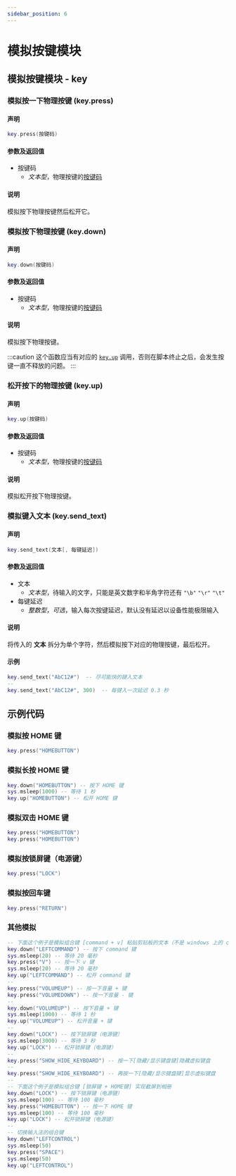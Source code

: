 ```yaml
---
sidebar_position: 6
---
```


# 模拟按键模块

## 模拟按键模块 - key

### 模拟按一下物理按键 \(**key\.press**\)

#### 声明

```lua
key.press(按键码)
```

#### 参数及返回值

- 按键码
  - *文本型*，物理按键的[按键码](#支持的键码列表)

#### 说明

模拟按下物理按键然后松开它。

### 模拟按下物理按键 \(**key\.down**\)

#### 声明

```lua
key.down(按键码)
```

#### 参数及返回值

- 按键码
  - *文本型*，物理按键的[按键码](#支持的键码列表)

#### 说明

模拟按下物理按键。

:::caution
这个函数应当有对应的 [`key.up`](#松开按下的物理按键-keyup) 调用，否则在脚本终止之后，会发生按键一直不释放的问题。
:::

### 松开按下的物理按键 \(**key\.up**\)

#### 声明

```lua
key.up(按键码)
```

#### 参数及返回值

- 按键码
  - *文本型*，物理按键的[按键码](#支持的键码列表)

#### 说明

模拟松开按下物理按键。

### 模拟键入文本 \(**key\.send\_text**\)

#### 声明

```lua
key.send_text(文本[, 每键延迟])
```

#### 参数及返回值

- 文本
  - *文本型*，待输入的文字，只能是英文数字和半角字符还有 `"\b"` `"\r"` `"\t"`
- 每键延迟
  - *整数型*，*可选*，输入每次按键延迟，默认没有延迟以设备性能极限输入

#### 说明

将传入的 **文本** 拆分为单个字符，然后模拟按下对应的物理按键，最后松开。

#### 示例

```lua
key.send_text("AbC12#")  -- 尽可能快的键入文本
--
key.send_text("AbC12#", 300)  -- 每键入一次延迟 0.3 秒
```

## 示例代码

### 模拟按 HOME 键

```lua title="key.press"
key.press("HOMEBUTTON")
```

### 模拟长按 HOME 键

```lua title="key.press"
key.down("HOMEBUTTON") -- 按下 HOME 键
sys.msleep(1000) -- 等待 1 秒
key.up("HOMEBUTTON") -- 松开 HOME 键
```

### 模拟双击 HOME 键

```lua title="key.press"
key.press("HOMEBUTTON")
key.press("HOMEBUTTON")
```

### 模拟按锁屏键（电源键）

```lua title="key.press"
key.press("LOCK")
```

### 模拟按回车键

```lua title="key.press"
key.press("RETURN")
```

### 其他模拟

```lua title="key.press"
-- 下面这个例子是模拟组合键 [command + v] 粘贴剪贴板的文本（不是 windows 上的 control + v）
key.down("LEFTCOMMAND") -- 按下 command 键
sys.msleep(20) -- 等待 20 毫秒
key.press("V") -- 按一下 v 键
sys.msleep(20) -- 等待 20 毫秒
key.up("LEFTCOMMAND") -- 松开 command 键
--
key.press("VOLUMEUP") -- 按一下音量 + 键
key.press("VOLUMEDOWN") -- 按一下音量 - 键
--
key.down("VOLUMEUP") -- 按下音量 + 键
sys.msleep(1000) -- 等待 1 秒
key.up("VOLUMEUP") -- 松开音量 + 键
--
key.down("LOCK") -- 按下锁屏键（电源键）
sys.msleep(3000) -- 等待 3 秒
key.up("LOCK") -- 松开锁屏键（电源键）
--
key.press("SHOW_HIDE_KEYBOARD") -- 按一下[隐藏/显示键盘键]隐藏虚拟键盘
--
key.press("SHOW_HIDE_KEYBOARD") -- 再按一下[隐藏/显示键盘键]显示虚拟键盘
--
-- 下面这个例子是模拟组合键 [锁屏键 + HOME键] 实现截屏到相册
key.down("LOCK") -- 按下锁屏键（电源键）
sys.msleep(100) -- 等待 100 毫秒
key.press("HOMEBUTTON") -- 按一下 HOME 键
sys.msleep(100) -- 等待 100 毫秒
key.up("LOCK") -- 松开锁屏键（电源键）
--
-- 切换输入法的组合键
key.down("LEFTCONTROL")
sys.msleep(50)
key.press("SPACE")
sys.msleep(50)
key.up("LEFTCONTROL")
```
